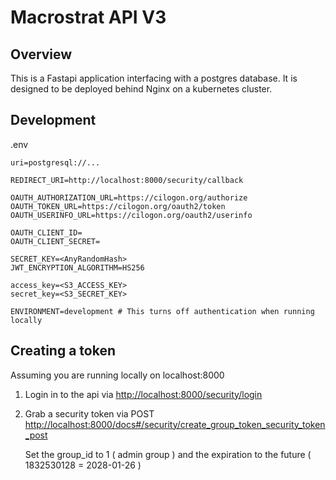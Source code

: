 # Macrostrat API V3

## Overview

This is a Fastapi application interfacing with a postgres database. It is designed to be deployed behind
Nginx on a kubernetes cluster.

## Development

.env

```shell
uri=postgresql://...

REDIRECT_URI=http://localhost:8000/security/callback

OAUTH_AUTHORIZATION_URL=https://cilogon.org/authorize
OAUTH_TOKEN_URL=https://cilogon.org/oauth2/token
OAUTH_USERINFO_URL=https://cilogon.org/oauth2/userinfo

OAUTH_CLIENT_ID=
OAUTH_CLIENT_SECRET=

SECRET_KEY=<AnyRandomHash>
JWT_ENCRYPTION_ALGORITHM=HS256

access_key=<S3_ACCESS_KEY>
secret_key=<S3_SECRET_KEY>

ENVIRONMENT=development # This turns off authentication when running locally
```

## Creating a token

Assuming you are running locally on localhost:8000

1. Login in to the api via [http://localhost:8000/security/login](http://localhost:8000/security/login)

2. Grab a security token via
   POST [http://localhost:8000/docs#/security/create_group_token_security_token_post](http://localhost:8000/docs#/security/create_group_token_security_token_post)

   Set the group_id to 1 ( admin group ) and the expiration to the future ( 1832530128 = 2028-01-26 )
   
